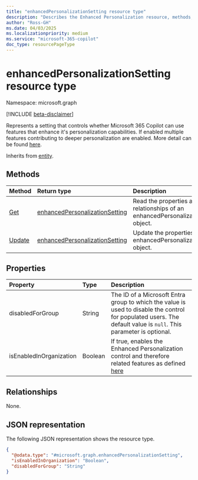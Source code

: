 ```yaml
---
title: "enhancedPersonalizationSetting resource type"
description: "Describes the Enhanced Personalization resource, methods, and properties. Provides a JSON representation for the resource type."
author: "Ross-GH"
ms.date: 04/03/2025
ms.localizationpriority: medium
ms.service: "microsoft-365-copilot"
doc_type: resourcePageType
---
```


# enhancedPersonalizationSetting resource type

Namespace: microsoft.graph

[!INCLUDE [beta-disclaimer](../../includes/beta-disclaimer.md)]

Represents a setting that controls whether Microsoft 365 Copilot can use features that enhance it's personalization capabilities. If enabled multiple features contributing to deeper personalization are enabled. More detail can be found [here](/concepts/control-enhanced-personalization-privacy.md).

Inherits from [entity](../resources/entity.md).


## Methods
|Method|Return type|Description|
|:---|:---|:---|
|[Get](../api/enhancedpersonalizationsetting-get.md)|[enhancedPersonalizationSetting](../resources/enhancedpersonalizationsetting.md)|Read the properties and relationships of an enhancedPersonalizationSetting object.|
|[Update](../api/enhancedpersonalizationsetting-update.md)|[enhancedPersonalizationSetting](../resources/enhancedpersonalizationsetting.md)|Update the properties of an enhancedPersonalizationSetting object.|

## Properties
|Property|Type|Description|
|:---|:---|:---|
|disabledForGroup|String|The ID of a Microsoft Entra group to which the value is used to disable the control for populated users. The default value is `null`. This parameter is optional.|
|isEnabledInOrganization|Boolean|If true, enables the Enhanced Personalization control and therefore related features as defined [here](/concepts/control-enhanced-personalization-privacy.md)|

## Relationships
None.

## JSON representation
The following JSON representation shows the resource type.

``` json
{
  "@odata.type": "#microsoft.graph.enhancedPersonalizationSetting",
  "isEnabledInOrganization": "Boolean",
  "disabledForGroup": "String"
}
```
